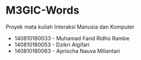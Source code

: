 # M3GIC-Words
Proyek mata kuliah Interaksi Manusia dan Komputer

* 140810180033 - Muhamad Farid Ridho Rambe
* 140810180053 - Dzikri Algifari
* 140810180063 - Aprischa Nauva Miliantari
